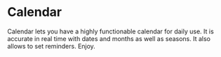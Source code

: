 # Calendar
Calendar lets you have a highly functionable calendar for daily use. It is accurate in real time with dates and months as well as seasons. It also allows to set reminders. Enjoy.
